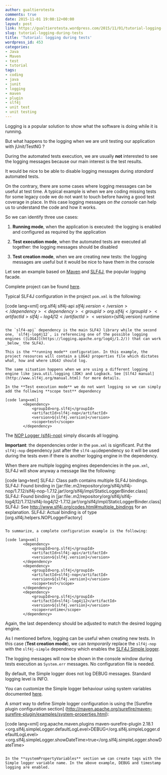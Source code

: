 ```yaml
---
author: gualtierotesta
comments: true
date: 2015-11-01 19:00:12+00:00
layout: post
link: https://gualtierotesta.wordpress.com/2015/11/01/tutorial-logging-during-tests/
slug: tutorial-logging-during-tests
title: 'Tutorial: logging during tests'
wordpress_id: 453
categories:
- Java
- Maven
- test
- tutorial
tags:
- coding
- java
- junit
- logging
- maven
- plugin
- slf4j
- unit test
- unit testing
---
```


Logging is a popular solution to show what the software is doing while it is running.

But what happens to the logging when we are unit testing our application with jUnit/TestNG ?

During the automated tests execution, we are usually **not** interested to see the logging messages because our main interest is the test results.

It would be nice to be able to disable logging messages during _standard_ automated tests.

On the contrary, there are some cases where logging messages can be useful at test time. A typical example is when we are coding missing tests for some legacy code we do not want to touch before having a good test coverage in place. In this case logging messages _on the console_ can help us to understand the code and how it works.

So we can identify three use cases:





  1. **Running mode**, when the application is executed: the logging is enabled and configured as required by the application


  2. **Test execution mode**, when the automated tests are executed all together: the logging messages should be disabled



  3. **Test creation mode**, when we are creating new tests: the logging messages are useful but it would be nice to have them in the console






Let see an example based on [Maven](https://maven.apache.org/) and [SLF4J](http://www.slf4j.org/), the popular logging facade.

Complete project can be found [here](https://github.com/gualtierotesta/logging_during_test).

Typical SLF4J configuration in the project `pom.xml` is the following:

[code lang=xml]
        <dependency>
            <groupId>org.slf4j</groupId>
            <artifactId>slf4j-api</artifactId>
            <version>${slf4j.version}</version>
        </dependency>
        <dependency>
            <groupId>org.slf4j</groupId>
            <artifactId>slf4j-log4j12</artifactId>
            <version>${slf4j.version}</version>
            <scope>runtime</scope>
        </dependency>
```

the `slf4-api` dependency is the main SLF4J library while the second one, `slf4j-log4j12`, is referencing one of the possible logging engines ([LOG4J](https://logging.apache.org/log4j/1.2/)) that can work _below_ the SLF4J.

This is the **running mode** configuration. In this example, the project resources will contain a LOG4J properties file which dictates what, how and where LOG4J should log.

The same situation happens when we are using a different logging engine like java.util.logging (JDK) and Logback. See [Slf4J manual](http://www.slf4j.org/manual.html) for more details.

In the **Test execution mode** we do not want logging so we can simply add the following **scope test** dependency

[code lang=xml]
        <dependency>
            <groupId>org.slf4j</groupId>
            <artifactId>slf4j-nop</artifactId>
            <version>${slf4j.version}</version>
            <scope>test</scope>
        </dependency>
```

The [NOP Logger (slf4j-nop)](http://www.slf4j.org/api/org/slf4j/helpers/NOPLogger.html) simply discards all logging.

**Important**: the dependencies order in the `pom.xml` is significant. Put the `slf4j-nop` dependency just after the `slf4-api`dependency so it will be used during the tests even if there is another logging engine in the dependency.

When there are multiple logging engines dependencies in the `pom.xml`, SLF4J will show anyway a message like the following:

[code lang=text]
    SLF4J: Class path contains multiple SLF4J bindings.
    SLF4J: Found binding in [jar:file:.m2/repository/org/slf4j/slf4j-nop/1.7.12/slf4j-nop-1.7.12.jar!/org/slf4j/impl/StaticLoggerBinder.class]
    SLF4J: Found binding in [jar:file:.m2/repository/org/slf4j/slf4j-log4j12/1.7.12/slf4j-log4j12-1.7.12.jar!/org/slf4j/impl/StaticLoggerBinder.class]
    SLF4J: See http://www.slf4j.org/codes.html#multiple_bindings for an explanation.
    SLF4J: Actual binding is of type [org.slf4j.helpers.NOPLoggerFactory]
```

To summarize, a complete configuration example is the following:

[code lang=xml]
        <dependency>
            <groupId>org.slf4j</groupId>
            <artifactId>slf4j-api</artifactId>
            <version>${slf4j.version}</version>
        </dependency>
        <dependency>
            <groupId>org.slf4j</groupId>
            <artifactId>slf4j-nop</artifactId>
            <version>${slf4j.version}</version>
            <scope>test</scope>
        </dependency>
        <dependency>
            <groupId>org.slf4j</groupId>
            <artifactId>slf4j-log4j12</artifactId>
            <version>${slf4j.version}</version>
            <scope>runtime</scope>
        </dependency>
```

Again, the last dependency should be adjusted to match the desired logging engine.

As I mentioned before, logging can be useful when creating new tests. In this case (**Test creation mode**), we can _temporarily_ replace the `slf4j-nop` with the `slf4j-simple` dependnecy which enables the [SLF4J Simple logger](http://www.slf4j.org/apidocs/org/slf4j/impl/SimpleLogger.html).

The logging messages will now be shown in the console window during tests execution as `System.err` messages. No configuration file is needed.

By default, the Simple logger does not log DEBUG messages. Standard logging level is INFO.

You can customize the Simple logger behaviour using system variables documented [here](http://www.slf4j.org/apidocs/org/slf4j/impl/SimpleLogger.html).

A _smart_ way to define Simple logger configuration is using the [Surefire plugin configuration section] (http://maven.apache.org/surefire/maven-surefire-plugin/examples/system-properties.html):

[code lang=xml]
    <build>
        <plugins>
            <plugin>
                <groupId>org.apache.maven.plugins</groupId>
                <artifactId>maven-surefire-plugin</artifactId>
                <version>2.18.1</version>
                <configuration>
                    <systemPropertyVariables>
                        <org.slf4j.simpleLogger.defaultLogLevel>DEBUG</org.slf4j.simpleLogger.defaultLogLevel>
                        <org.slf4j.simpleLogger.showDateTime>true</org.slf4j.simpleLogger.showDateTime>
                    </systemPropertyVariables>
                </configuration>
            </plugin>
        </plugins>
    </build>
```

In the **systemPropertyVariables** section we can create tags with the Simple logger variable name. In the above example, DEBUG and timestamp logging are enabled.

